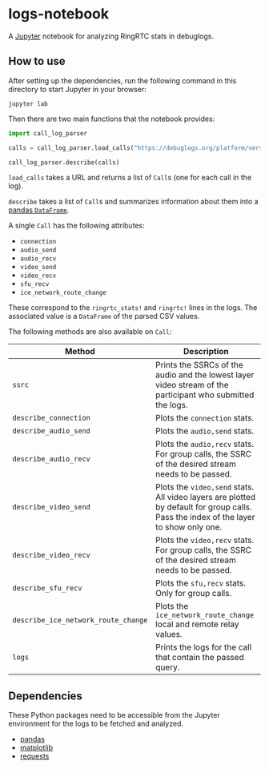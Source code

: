 # logs-notebook

A [Jupyter](https://jupyter.org/) notebook for analyzing RingRTC stats in
debuglogs.

## How to use

After setting up the dependencies, run the following command in this directory
to start Jupyter in your browser:

```shell
jupyter lab
```

Then there are two main functions that the notebook provides:

```python
import call_log_parser

calls = call_log_parser.load_calls("https://debuglogs.org/platform/version/hash")

call_log_parser.describe(calls)
```

`load_calls` takes a URL and returns a list of `Call`s (one for each call in
the log).

`describe` takes a list of `Call`s  and summarizes information about them into
a [pandas `DataFrame`](https://pandas.pydata.org/pandas-docs/stable/reference/api/pandas.DataFrame.html).

A single `Call` has the following attributes:

- `connection`
- `audio_send`
- `audio_recv`
- `video_send`
- `video_recv`
- `sfu_recv`
- `ice_network_route_change`

These correspond to the `ringrtc_stats!` and `ringrtc!` lines in the logs. The
associated value is a `DataFrame` of the parsed CSV values.

The following methods are also available on `Call`:

|Method                              |Description|
|------------------------------------|-----------|
|`ssrc`                              |Prints the SSRCs of the audio and the lowest layer video stream of the participant who submitted the logs.|
|`describe_connection`               |Plots the `connection` stats.|
|`describe_audio_send`               |Plots the `audio,send` stats.|
|`describe_audio_recv`               |Plots the `audio,recv` stats. For group calls, the SSRC of the desired stream needs to be passed.|
|`describe_video_send`               |Plots the `video,send` stats. All video layers are plotted by default for group calls. Pass the index of the layer to show only one.|
|`describe_video_recv`               |Plots the `video,recv` stats. For group calls, the SSRC of the desired stream needs to be passed.|
|`describe_sfu_recv`                 |Plots the `sfu,recv` stats. Only for group calls.|
|`describe_ice_network_route_change` |Plots the `ice_network_route_change` local and remote relay values.|
|`logs`                              |Prints the logs for the call that contain the passed query.|

## Dependencies

These Python packages need to be accessible from the Jupyter environment for
the logs to be fetched and analyzed.

- [pandas](https://pypi.org/project/pandas/)
- [matplotlib](https://pypi.org/project/matplotlib/)
- [requests](https://pypi.org/project/requests/)
